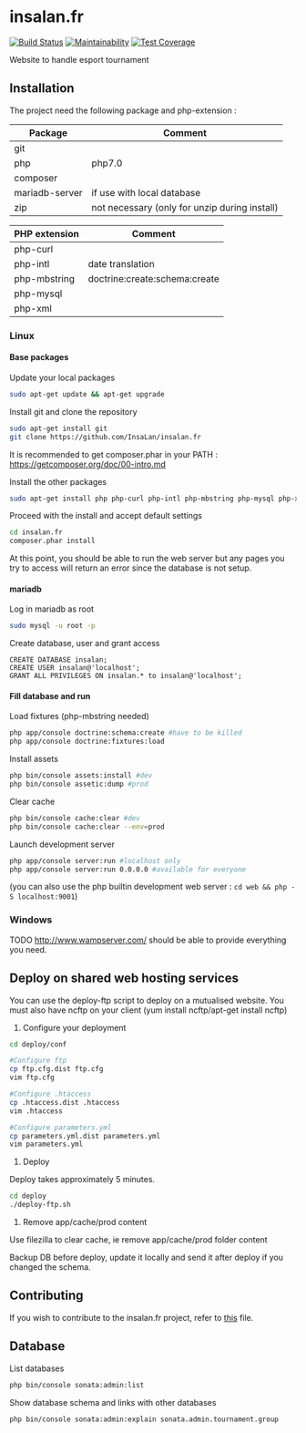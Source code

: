 # insalan.fr

[![Build Status](https://travis-ci.org/InsaLan/insalan.fr.svg?branch=master)](https://travis-ci.org/InsaLan/insalan.fr)
[![Maintainability](https://api.codeclimate.com/v1/badges/68707ca6cd1a2b332dc4/maintainability)](https://codeclimate.com/github/InsaLan/insalan.fr/maintainability)
[![Test Coverage](https://api.codeclimate.com/v1/badges/68707ca6cd1a2b332dc4/test_coverage)](https://codeclimate.com/github/InsaLan/insalan.fr/test_coverage)

Website to handle esport tournament


## Installation

The project need the following package and php-extension :

Package | Comment
------- | -------
git |
php | php7.0
composer |
mariadb-server | if use with local database
zip | not necessary (only for unzip during install)

PHP extension | Comment
------------- | -------
php-curl |
php-intl | date translation
php-mbstring | doctrine:create:schema:create
php-mysql |
php-xml |


### Linux


#### Base packages

Update your local packages

```bash
sudo apt-get update && apt-get upgrade
```

Install git and clone the repository

```bash
sudo apt-get install git
git clone https://github.com/InsaLan/insalan.fr
```

It is recommended to get composer.phar in your PATH : https://getcomposer.org/doc/00-intro.md

Install the other packages

```bash
sudo apt-get install php php-curl php-intl php-mbstring php-mysql php-xml mariadb-server zip
```

Proceed with the install and accept default settings

```bash
cd insalan.fr
composer.phar install
```

At this point, you should be able to run the web server but any pages you try to access will return an error since the database is not setup.


#### mariadb

Log in mariadb as root

```bash
sudo mysql -u root -p
```

Create database, user and grant access

```mariadb
CREATE DATABASE insalan;
CREATE USER insalan@'localhost';
GRANT ALL PRIVILEGES ON insalan.* to insalan@'localhost';
```


#### Fill database and run

Load fixtures (php-mbstring needed)

```bash
php app/console doctrine:schema:create #have to be killed
php app/console doctrine:fixtures:load
```

Install assets

```bash
php bin/console assets:install #dev
php bin/console assetic:dump #prod
```

Clear cache

```bash
php bin/console cache:clear #dev
php bin/console cache:clear --env=prod
```

Launch development server

```bash
php app/console server:run #localhost only
php app/console server:run 0.0.0.0 #available for everyone
```
(you can also use the php builtin development web server : `cd web && php -S localhost:9001`)


### Windows

TODO
http://www.wampserver.com/ should be able to provide everything you need.


## Deploy on shared web hosting services

You can use the deploy-ftp script to deploy on a mutualised website.
You must also have ncftp on your client (yum install ncftp/apt-get install ncftp)

1. Configure your deployment

```bash
cd deploy/conf

#Configure ftp
cp ftp.cfg.dist ftp.cfg
vim ftp.cfg

#Configure .htaccess
cp .htaccess.dist .htaccess
vim .htaccess

#Configure parameters.yml
cp parameters.yml.dist parameters.yml
vim parameters.yml
```

1. Deploy

Deploy takes approximately 5 minutes.

```bash
cd deploy
./deploy-ftp.sh
```

1. Remove app/cache/prod content

Use filezilla to clear cache, ie remove app/cache/prod folder content

Backup DB before deploy, update it locally and send it after deploy if you changed the schema.


## Contributing

If you wish to contribute to the insalan.fr project, refer to [this](https://github.com/insalan/insalan.fr/blob/master/CONTRIBUTING.md) file.

## Database

List databases

```bash
php bin/console sonata:admin:list
```

Show database schema and links with other databases

```bas
php bin/console sonata:admin:explain sonata.admin.tournament.group
```
